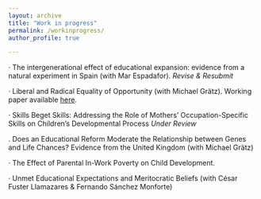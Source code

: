 ```yaml
---
layout: archive
title: "Work in progress"
permalink: /workinprogress/
author_profile: true

---
```


· The intergenerational effect of educational expansion: evidence from a natural experiment in Spain
(with Mar Espadafor). _Revise & Resubmit_

· Liberal and Radical Equality of Opportunity (with Michael Grätz). Working paper available [here](https://osf.io/preprints/socarxiv/t2ucp).

· Skills Beget Skills: Addressing the Role of Mothers’ Occupation-Specific Skills on Children’s Developmental Process _Under Review_

. Does an Educational Reform Moderate the Relationship between Genes and Life Chances? Evidence from the United Kingdom (with Michael Grätz)

· The Effect of Parental In-Work Poverty on Child Development.

· Unmet Educational Expectations and Meritocratic Beliefs (with César Fuster Llamazares & Fernando Sánchez Monforte)
